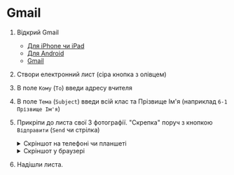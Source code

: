 # Gmail

1. Відкрий Gmail
    - [Для iPhone чи iPad](https://apps.apple.com/ua/app/gmail-%D0%BF%D0%BE%D1%88%D1%82%D0%B0-%D0%B2%D1%96%D0%B4-google/id422689480?l=uk)
    - [Для Android](https://play.google.com/store/apps/details?id=com.google.android.gm&hl=en)
    - [Gmail](https://mail.google.com/mail/)
1. Створи електронний лист (сіра кнопка з олівцем)
1. В поле `Кому` (`To`) введи адресу вчителя
1. В поле `Тема` (`Subject`) введи всій клас та Прізвище Ім'я (наприклад `6-1 Прізвище Ім'я`)
1. Прикріпи до листа свої 3 фотографії. "Скрепка" поруч з кнопкою `Відправити` (`Send` чи стрілка)
    <details>
      <summary>Скріншот на телефоні чи планшеті</summary>

      - ![qwer](./Android%20Attachment.jpg)
    </details>
    <details>
      <summary>Скріншот у браузері</summary>

      - ![](./Web%20attach%20files.png)
    </details>
1. Надішли листа.
